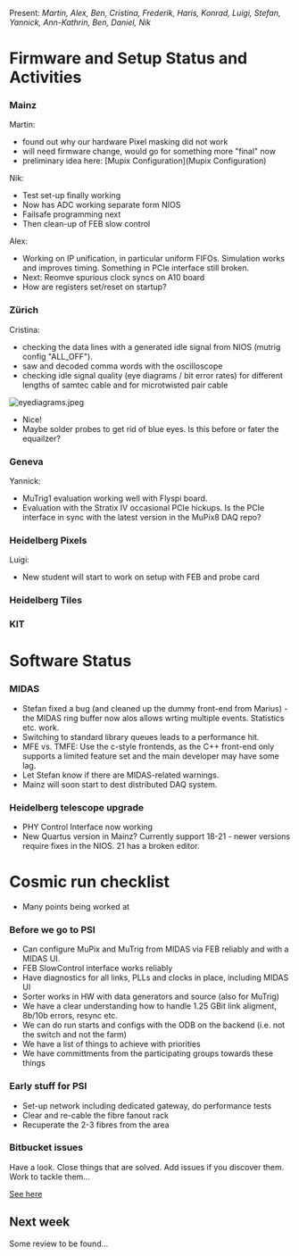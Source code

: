 Present: *Martin, Alex, Ben, Cristina, Frederik, Haris, Konrad, Luigi, Stefan, Yannick, Ann-Kathrin, Ben, Daniel, Nik*

# Firmware and Setup Status and Activities #

### Mainz ###
Martin:
* found out why our hardware Pixel masking did not work
* will need firmware change, would go for something more "final" now
* preliminary idea here: [Mupix Configuration](Mupix Configuration)

Nik:
* Test set-up finally working
* Now has ADC working separate form NIOS
* Failsafe programming next
* Then clean-up of FEB slow control

Alex:
* Working on IP unification, in particular uniform FIFOs. Simulation works and improves timing. Something in PCIe interface still broken.
* Next: Reomve spurious clock syncs on A10 board
* How are registers set/reset on startup?

### Zürich ###

Cristina:
* checking the data lines with a generated idle signal from NIOS (mutrig config "ALL_OFF"). 
* saw and decoded comma words with the oscilloscope
* checking idle signal quality (eye diagrams / bit error rates) for different lengths of samtec cable and for microtwisted pair cable 

![eyediagrams.jpeg](https://bitbucket.org/repo/7zKBgbq/images/2637213142-eyediagrams.jpeg)

* Nice!
* Maybe solder probes to get rid of blue eyes. Is this before or fater the equailzer?

### Geneva ###

Yannick:
* MuTrig1 evaluation working well with Flyspi board.
* Evaluation with the Stratix IV occasional PCIe hickups. Is the PCIe interface in sync with the latest version in the MuPix8 DAQ repo? 

### Heidelberg Pixels ###

Luigi:
* New student will start to work on setup with FEB and probe card

### Heidelberg Tiles ###

### KIT ###

# Software Status #

### MIDAS ###

* Stefan fixed a bug (and cleaned up the dummy front-end from Marius) - the MIDAS ring buffer now alos allows wrting multiple events. Statistics etc. work.
* Switching to standard library queues leads to a performance hit.
* MFE vs. TMFE: Use the c-style frontends, as the C++ front-end only supports a limited feature set and the main developer may have some lag.
* Let Stefan know if there are MIDAS-related warnings.
* Mainz will soon start to dest distributed DAQ system. 

### Heidelberg telescope upgrade ###
* PHY Control Interface now working
* New Quartus version in Mainz? Currently support 18-21 - newer versions require fixes in the NIOS. 21 has a broken editor.

# Cosmic run checklist #

* Many points being worked at

### Before we go to PSI ###

* Can configure MuPix and MuTrig from MIDAS via FEB reliably and with a MIDAS UI. 
* FEB SlowControl interface works reliably
* Have diagnostics for all links, PLLs and clocks in place, including MIDAS UI
* Sorter works in HW with data generators and source (also for MuTrig)
* We have a clear understanding how to handle 1.25 GBit link aligment, 8b/10b errors, resync etc.
* We can do run starts and configs with the ODB on the backend (i.e. not the switch and not the farm)
* We have a list of things to achieve with priorities
* We have committments from the participating groups towards these things

### Early stuff for PSI ###

* Set-up network including dedicated gateway, do performance tests
* Clear and re-cable the fibre fanout rack
* Recuperate the 2-3 fibres from the area

### Bitbucket issues ###

Have a look. Close things that are solved. Add issues if you discover them. Work to tackle them...

[See here](https://bitbucket.org/mu3e/online/issues?status=new&status=open)

## Next week ##

Some review to be found...
